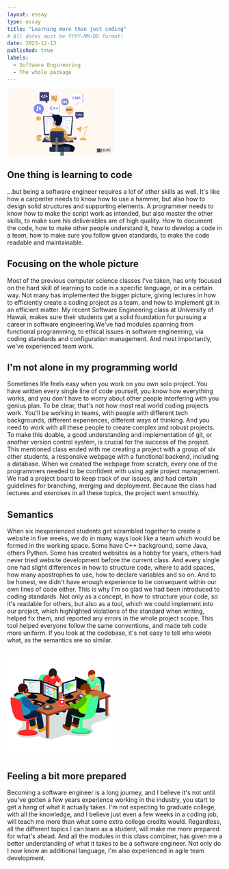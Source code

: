 ```yaml
---
layout: essay
type: essay
title: "Learning more than just coding"
# All dates must be YYYY-MM-DD format!
date: 2023-12-13
published: true
labels:
  - Software Engineering
  - The whole package
---
```


<img width="250px" class="rounded float-start pe-4" src="../img/software-engineering/busy-programmer.jpg" alt="">

## One thing is learning to code
...but being a software engineer requires a lof of other skills as well. It's
 like how a carpenter needs to know how to use a hammer, but also how to design solid structures and supporting elements. A programmer needs to know how to make the script work as intended, but also master the other skills, to make sure his deliverables are of high quality. How to document the code, how to make other people understand it, how to develop a code in a team, how to make sure you follow given standards, to make the code readable and maintainable. 


## Focusing on the whole picture
Most of the previous computer science classes I've taken, has only focused on the hard skill of learning to code in a specific language, or in a certain way. Not many has implemented the bigger picture, giving lectures in how to efficiently create a coding project as a team, and how to implement git in an efficient matter. My recent Software Engineering class at University of Hawaii, makes sure their students get a solid foundation for pursuing a career in software engineering.We've had modules spanning from functional programming, to ethical issues in software engineering, via coding standards and configuration management. And most importantly, we've experienced team work.

## I'm not alone in my programming world
Sometimes life feels easy when you work on you own solo project. You have written every single line of code yourself, you know how everything works, and you don't have to worry about other people interfering with you genius plan. To be clear, that's not how most real world coding projects work. You'll be working in teams, with people with different tech backgrounds, different experiences, different ways of thinking. And you need to work with all these people to create complex and robust projects. To make this doable, a good understanding and implementation of git, or another version control system, is crucial for the success of the project. This mentioned class ended with me creating a project with a group of six other students, a responsive webpage with a functional backend, including a database. When we created the webpage from scratch, every one of the programmers needed to be confident with using agile project management. We had a project board to keep track of our issues, and had certain guidelines for branching, merging and deployment. Because the class had lectures and exercises in all these topics, the project went smoothly.

## Semantics
When six inexperienced students get scrambled together to create a website in five weeks, we do in many ways look like a team which would be formed in the working space. Some have C++ background, some Java, others Python. Some has created websites as a hobby for years, others had never tried website development before the current class. And every single one had slight differences in how to structure code, where to add spaces, how many apostrophes to use, how to declare variables and so on. And to be honest, we didn't have enough experience to be consequent within our own lines of code either. This is why I'm so glad we had been introduced to coding standards. Not only as a concept, in how to structure your code, so it's readable for others, but also as a tool, which we could implement into our project, which highlighted violations of the standard when writing, helped fix them, and reported any errors in the whole project scope. This tool helped everyone follow the same conventions, and made teh code more uniform. If you look at the codebase, it's not easy to tell who wrote what, as the semantics are so similar.

<img width="250px" class="rounded float-start pe-4" src="../img/software-engineering/group-programmers.jpeg" alt="">

## Feeling a bit more prepared
Becoming a software engineer is a long journey, and I believe it's not until you've gotten a few years experience working in the industry, you start to get a hang of what it actually takes. I'm not expecting to graduate college, with all the knowledge, and I believe just even a few weeks in a coding job, will teach me more than what some extra college credits would. Regardless, all the different topics I can learn as a student, will make me more prepared for what's ahead. And all the modules in this class combiner, has given me a better understanding of what it takes to be a software engineer. Not only do I now know an additional language, I'm also experienced in agile team development.
